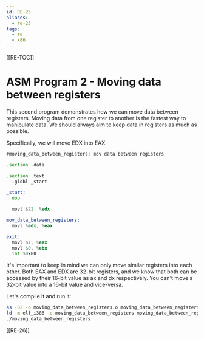 ```yaml
---
id: RE-25
aliases:
  - re-25
tags:
  - re
  - x86
---
```


[[RE-TOC]]

# ASM Program 2 - Moving data between registers

This second program demonstrates how we can move data between registers. Moving data from one register to another is the fastest way to manipulate data. We should always aim to keep data in registers as much as possible.

Specifically, we will move EDX into EAX.

```asm
#moving_data_between_registers: mov data between registers

.section .data

.section .text
  .globl _start

_start:
  nop

  movl $22, %edx

mov_data_between_registers:
  movl %edx, %eax

exit:
  movl $1, %eax
  movl $0, %ebx
  int $0x80
```

It's important to keep in mind we can only move similar registers into each other. Both EAX and EDX are 32-bit registers, and we know that both can be accessed by their 16-bit value as ax and dx respectively. You can't move a 32-bit value into a 16-bit value and vice-versa.

Let's compile it and run it:

```bash
as -32 -o moving_data_between_registers.o moving_data_between_registers.s
ld -m elf_i386 -o moving_data_between_registers moving_data_between_registers.o
./moving_data_between_registers
```

[[RE-26]]
